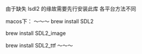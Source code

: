 由于缺失 lsdl2 的缘故需要先行安装此库
各平台方法不同

macos下：
～～～
brew install SDL2

brew install SDL2_image

brew install SDL2_ttf
～～～
